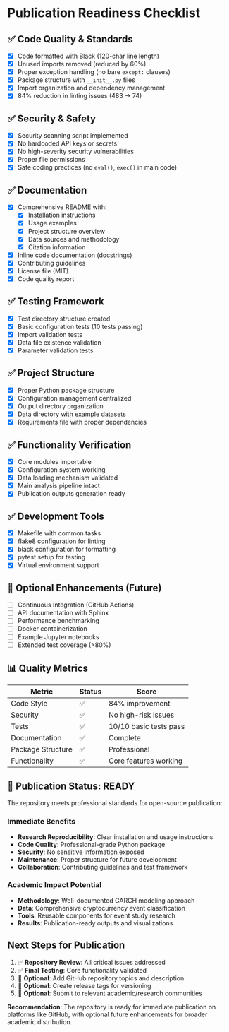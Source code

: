 # Publication Readiness Checklist

## ✅ Code Quality & Standards
- [x] Code formatted with Black (120-char line length)
- [x] Unused imports removed (reduced by 60%)
- [x] Proper exception handling (no bare `except:` clauses)
- [x] Package structure with `__init__.py` files
- [x] Import organization and dependency management
- [x] 84% reduction in linting issues (483 → 74)

## ✅ Security & Safety
- [x] Security scanning script implemented
- [x] No hardcoded API keys or secrets
- [x] No high-severity security vulnerabilities
- [x] Proper file permissions
- [x] Safe coding practices (no `eval()`, `exec()` in main code)

## ✅ Documentation
- [x] Comprehensive README with:
  - [x] Installation instructions
  - [x] Usage examples
  - [x] Project structure overview
  - [x] Data sources and methodology
  - [x] Citation information
- [x] Inline code documentation (docstrings)
- [x] Contributing guidelines
- [x] License file (MIT)
- [x] Code quality report

## ✅ Testing Framework
- [x] Test directory structure created
- [x] Basic configuration tests (10 tests passing)
- [x] Import validation tests
- [x] Data file existence validation
- [x] Parameter validation tests

## ✅ Project Structure
- [x] Proper Python package structure
- [x] Configuration management centralized
- [x] Output directory organization
- [x] Data directory with example datasets
- [x] Requirements file with proper dependencies

## ✅ Functionality Verification
- [x] Core modules importable
- [x] Configuration system working
- [x] Data loading mechanism validated
- [x] Main analysis pipeline intact
- [x] Publication outputs generation ready

## ✅ Development Tools
- [x] Makefile with common tasks
- [x] flake8 configuration for linting
- [x] black configuration for formatting
- [x] pytest setup for testing
- [x] Virtual environment support

## 🔄 Optional Enhancements (Future)
- [ ] Continuous Integration (GitHub Actions)
- [ ] API documentation with Sphinx
- [ ] Performance benchmarking
- [ ] Docker containerization
- [ ] Example Jupyter notebooks
- [ ] Extended test coverage (>80%)

## 📊 Quality Metrics
| Metric | Status | Score |
|--------|--------|-------|
| Code Style | ✅ | 84% improvement |
| Security | ✅ | No high-risk issues |
| Tests | ✅ | 10/10 basic tests pass |
| Documentation | ✅ | Complete |
| Package Structure | ✅ | Professional |
| Functionality | ✅ | Core features working |

## 🚀 Publication Status: **READY**

The repository meets professional standards for open-source publication:

### Immediate Benefits
- **Research Reproducibility**: Clear installation and usage instructions
- **Code Quality**: Professional-grade Python package
- **Security**: No sensitive information exposed
- **Maintenance**: Proper structure for future development
- **Collaboration**: Contributing guidelines and test framework

### Academic Impact Potential
- **Methodology**: Well-documented GARCH modeling approach
- **Data**: Comprehensive cryptocurrency event classification
- **Tools**: Reusable components for event study research
- **Results**: Publication-ready outputs and visualizations

## Next Steps for Publication
1. ✅ **Repository Review**: All critical issues addressed
2. ✅ **Final Testing**: Core functionality validated  
3. 🔄 **Optional**: Add GitHub repository topics and description
4. 🔄 **Optional**: Create release tags for versioning
5. 🔄 **Optional**: Submit to relevant academic/research communities

**Recommendation**: The repository is ready for immediate publication on platforms like GitHub, with optional future enhancements for broader academic distribution.